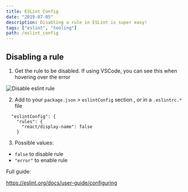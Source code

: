 ```yaml
---
title: ESLint Config
date: "2019-07-05"
description: Disabling a rule in ESLint is super easy!
tags: ["eslint", "tooling"]
path: /eslint_config
---
```


## Disabling a rule

1. Get the rule to be disabled. If using VSCode, you can see this when hovering over the error

![Disable eslint rule](https://res.cloudinary.com/dvfhgkkpe/image/upload/v1590339104/lennythedev/disable_eslint_rule.png)

2. Add to your `package.json` > `eslintConfig` section , or in a `.eslintrc.*` file

```
  "eslintConfig": {
    "rules": {
      "react/display-name": false
    }
```

3. Possible values:

- `false` to disable rule
- `"error"` to enable rule

Full guide:

https://eslint.org/docs/user-guide/configuring
